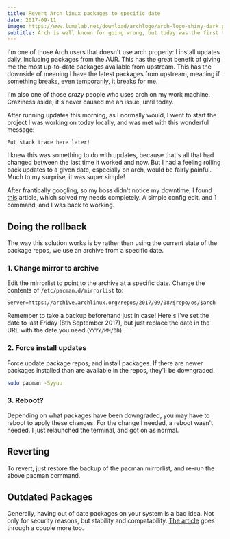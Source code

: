 ```yaml
---
title: Revert Arch linux packages to specific date
date: 2017-09-11
image: https://www.lumalab.net/download/archlogo/arch-logo-shiny-dark.png
subtitle: Arch is well known for going wrong, but today was the first time this affected me doing my job
---
```


I'm one of those Arch users that doesn't use arch properly: I install updates daily, including packages from the AUR. This has the great benefit of giving me the most up-to-date packages available from upstream. This has the downside of meaning I have the latest packages from upstream, meaning if something breaks, even temporarily, it breaks for me.

I'm also one of those _crazy_ people who uses arch on my work machine. Craziness aside, it's never caused me an issue, until today.

After running updates this morning, as I normally would, I went to start the project I was working on today locally, and was met with this wonderful message:

```text
Put stack trace here later!
```

I knew this was something to do with updates, because that's all that had changed between the last time it worked and now. But I had a feeling rolling back updates to a given date, especially on arch, would be fairly painful. Much to my surprise, it was super simple!

After frantically googling, so my boss didn't notice my downtime, I found [this](https://www.ostechnix.com/downgrade-packages-specific-date-arch-linux/) article, which solved my needs completely. A simple config edit, and 1 command, and I was back to working. 

## Doing the rollback
The way this solution works is by rather than using the current state of the package repos, we use an archive from a specific date.

### 1. Change mirror to archive
Edit the mirrorlist to point to the archive at a specific date. Change the contents of `/etc/pacman.d/mirrorlist` to:

```text
Server=https://archive.archlinux.org/repos/2017/09/08/$repo/os/$arch
```

Remember to take a backup beforehand just in case! Here's I've set the date to last Friday (8th September 2017), but just replace the date in the URL with the date you need (`YYYY/MM/DD`).


### 2. Force install updates
Force update package repos, and install packages. If there are newer packages installed than are available in the repos, they'll be downgraded.

```bash
sudo pacman -Syyuu
```

### 3. Reboot?
Depending on what packages have been downgraded, you may have to reboot to apply these changes. For the change I needed, a reboot wasn't needed. I just relaunched the terminal, and got on as normal.

## Reverting
To revert, just restore the backup of the pacman mirrorlist, and re-run the above pacman command.

## Outdated Packages
Generally, having out of date packages on your system is a bad idea. Not only for security reasons, but stability and compatability. [The article](https://www.ostechnix.com/downgrade-packages-specific-date-arch-linux/) goes through a couple more too.  
